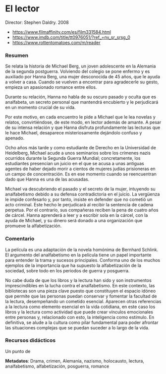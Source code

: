 # El lector

Director: Stephen Daldry. 2008

* https://www.filmaffinity.com/es/film331584.html 
* https://www.imdb.com/title/tt0976051/?ref_=nv_sr_srsg_0 
* https://www.rottentomatoes.com/m/reader 

### Resumen

Se relata la historia de Michael Berg, un joven adolescente en la Alemania de la segunda postguerra. Volviendo del colegio se pone enfermo y es auxiliado por Hanna Berg, una mujer desconocida de 45 años, que le ayuda a volver a casa. Cuando se vuelven a encontrar para agradecerle su gesto, empieza un apasionado romance entre ellos.

Durante su relación, Hanna no habla de su oscuro pasado y oculta que es analfabeta, un secreto personal que mantendrá encubierto y le perjudicará en un momento crucial de su vida. 

Por este motivo, en cada encuentro le pide a Michael que le lea novelas y relatos, convirtiéndose, de este modo, en lector además de amante. A pesar de su intensa relación y que Hanna disfruta profundamente las lecturas que le hace Michael, desaparece misteriosamente dejándolo confuso y apenado.

Ocho años más tarde y como estudiante de Derecho en la Universidad de Heidelberg, Michael acude a unos seminarios sobre los crímenes nazis ocurridos durante la Segunda Guerra Mundial; concretamente, los estudiantes presencian un juicio en el que se acusa a unas antiguas agentes de haber dejado morir a cientos de mujeres judías prisioneras en un campo de concentración. 
Es en ese momento cuando se reencuentran dado que Hanna es una de las acusadas. 

Michael va descubriendo el pasado y el secreto de la mujer, intuyendo su analfabetismo debido a su defensa contradictoria en el juicio. La vergüenza le impide confesarlo y, por tanto, insiste en defender que no cometió un acto criminal. Este hecho le perjudicará al recibir la sentencia de cadena perpetua. Por el contrario, sus compañeras reciben la pena de cuatro años de cárcel.
Hanna aprenderá a leer y a escribir sola en la cárcel, con la ayuda de Michael, y su dinero será donado a una organización que promueve la alfabetización.

### Comentario

La película es una adaptación de la novela homónima de Bernhard Schlink. El argumento del analfabetismo en la película tiene un papel importante para entender la trama y sucesos principales. Conforma uno de los muchos ejemplos de la importancia que ha supuesto la alfabetización de la sociedad, sobre todo en los periodos de guerra y posguerra. 

No cabe duda de que los libros y la lectura han sido y son instrumentos imprescindibles en la lucha contra el analfabetismo. En este contexto, las bibliotecas son una pieza clave puesto que constituyen el espacio idóneo que permite que las personas puedan conservar y fomentar la facultad de la lectura, desempeñando un cometido esencial.
Aparecen otras referencias a la lectura como elemento esencial en la vida cotidiana, en este caso los libros y la lectura como actividad que puede crear vínculos emocionales entre personas y, relacionado con esto, la inteligencia como estímulo.
En definitiva, se alude a la cultura como pilar fundamental para poder afrontar las situaciones complejas que se puedan suceder a lo largo de la vida.

### Recursos didácticos

Un punto de

**Metadatos**: Drama, crimen, Alemania, nazismo, holocausto, lectura, analfabetismo, alfabetización, posguerra, romance
